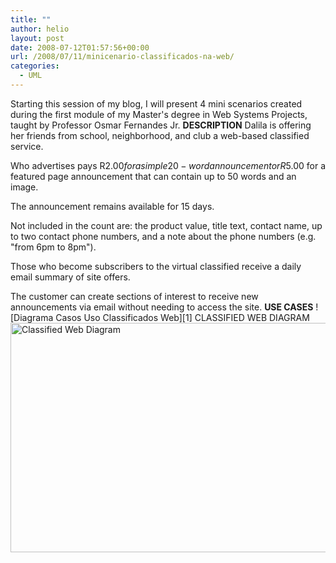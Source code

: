 ```yaml
---
title: ""
author: helio
layout: post
date: 2008-07-12T01:57:56+00:00
url: /2008/07/11/minicenario-classificados-na-web/
categories:
  - UML
---
```


Starting this session of my blog, I will present 4 mini scenarios created during the first module of my Master's degree in Web Systems Projects, taught by Professor Osmar Fernandes Jr. **DESCRIPTION** Dalila is offering her friends from school, neighborhood, and club a web-based classified service.

Who advertises pays R$2.00 for a simple 20-word announcement or R$5.00 for a featured page announcement that can contain up to 50 words and an image.

The announcement remains available for 15 days.

Not included in the count are: the product value, title text, contact name, up to two contact phone numbers, and a note about the phone numbers (e.g. "from 6pm to 8pm").

Those who become subscribers to the virtual classified receive a daily email summary of site offers.

The customer can create sections of interest to receive new announcements via email without needing to access the site. **USE CASES** ![Diagrama Casos Uso Classificados Web][1] CLASSIFIED WEB DIAGRAM <img src="http://www.helmed.net/blog/wp-content/uploads/2008/07/classificado-na-web-diagrama-de-classe.png" alt="Classified Web Diagram" height="367" width="682" />